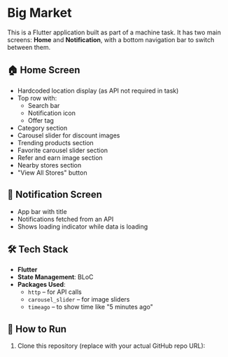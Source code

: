 # Big Market

This is a Flutter application built as part of a machine task. It has two main screens: **Home** and **Notification**, with a bottom navigation bar to switch between them.

## 🏠 Home Screen

- Hardcoded location display (as API not required in task)
- Top row with:
  - Search bar
  - Notification icon
  - Offer tag
- Category section
- Carousel slider for discount images
- Trending products section
- Favorite carousel slider section
- Refer and earn image section
- Nearby stores section
- "View All Stores" button

## 🔔 Notification Screen

- App bar with title
- Notifications fetched from an API
- Shows loading indicator while data is loading

## 🛠️ Tech Stack

- **Flutter**
- **State Management**: BLoC
- **Packages Used**:
  - `http` – for API calls
  - `carousel_slider` – for image sliders
  - `timeago` – to show time like "5 minutes ago"

## 🚀 How to Run

1. Clone this repository (replace with your actual GitHub repo URL):

